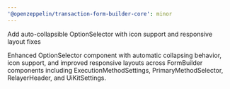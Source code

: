 ```yaml
---
'@openzeppelin/transaction-form-builder-core': minor
---
```


Add auto-collapsible OptionSelector with icon support and responsive layout fixes

Enhanced OptionSelector component with automatic collapsing behavior, icon support, and improved responsive layouts across FormBuilder components including ExecutionMethodSettings, PrimaryMethodSelector, RelayerHeader, and UiKitSettings.
